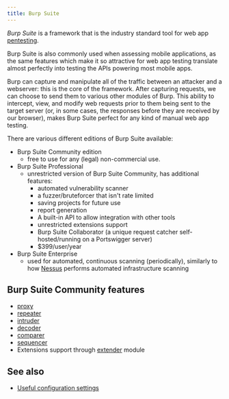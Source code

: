 ```yaml
---
title: Burp Suite
---
```


_Burp Suite_ is a framework that is the industry standard tool for web app [pentesting](/private/cybersec/pentesting/).

Burp Suite is also commonly used when assessing mobile applications, as the same features which make it so attractive for web app testing translate almost perfectly into testing the APIs powering most mobile apps.

Burp can capture and manipulate all of the traffic between an attacker and a webserver: this is the core of the framework. After capturing requests, we can choose to send them to various other modules of Burp. This ability to intercept, view, and modify web requests prior to them being sent to the target server (or, in some cases, the responses before they are received by our browser), makes Burp Suite perfect for any kind of manual web app testing.

There are various different editions of Burp Suite available:

- Burp Suite Community edition
  - free to use for any (legal) non-commercial use.
- Burp Suite Professional
  - unrestricted version of Burp Suite Community, has additional features:
    - automated vulnerability scanner
    - a fuzzer/bruteforcer that isn't rate limited
    - saving projects for future use
    - report generation
    - A built-in API to allow integration with other tools
    - unrestricted extensions support
    - Burp Suite Collaborator (a unique request catcher self-hosted/running on a Portswigger server)
    - $399/user/year
- Burp Suite Enterprise
  - used for automated, continuous scanning (periodically), similarly to how [Nessus](/Nessus) performs automated infrastructure scanning

## Burp Suite Community features

- [proxy](/Knowledge/OffSec/tools/burp/proxy.md)
- [repeater](/Knowledge/OffSec/tools/burp/repeater.md)
- [intruder](/Knowledge/OffSec/tools/burp/intruder.md)
- [decoder](/Knowledge/OffSec/tools/burp/decoder.md)
- [comparer](/Knowledge/OffSec/tools/burp/comparer.md)
- [sequencer](/Knowledge/OffSec/tools/burp/sequencer.md)
- Extensions support through [extender](/Knowledge/OffSec/tools/burp/extender.md) module

## See also

- [Useful configuration settings](/Knowledge/OffSec/tools/burp/configuration.md)

